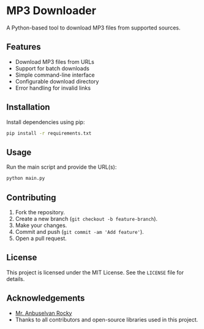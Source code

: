 # MP3 Downloader

A Python-based tool to download MP3 files from supported sources.

## Features

- Download MP3 files from URLs
- Support for batch downloads
- Simple command-line interface
- Configurable download directory
- Error handling for invalid links

## Installation

Install dependencies using pip:

```bash
pip install -r requirements.txt
```

## Usage

Run the main script and provide the URL(s):

```bash
python main.py
```

## Contributing

1. Fork the repository.
2. Create a new branch (`git checkout -b feature-branch`).
3. Make your changes.
4. Commit and push (`git commit -am 'Add feature'`).
5. Open a pull request.

## License

This project is licensed under the MIT License. See the `LICENSE` file for details.

## Acknowledgements
- [Mr. Anbuselvan Rocky](https://fb.me/anburocky3)
- Thanks to all contributors and open-source libraries used in this project.

